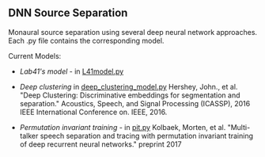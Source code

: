 ## DNN Source Separation

Monaural source separation using several deep neural network approaches.  Each
.py file contains the corresponding model.

Current Models:
- _Lab41's model_ - in [L41model.py](L41model.py)  
- _Deep clustering_ in [deep_clustering_model.py](deep_clustering_model.py)
    Hershey, John., et al. "Deep Clustering: Discriminative embeddings
    for segmentation and separation." Acoustics, Speech, and Signal
    Processing (ICASSP), 2016 IEEE International Conference on. IEEE,
    2016.

- _Permutation invariant training_ - in [pit.py](pit.py)
    Kolbaek, Morten, et al. "Multi-talker speech separation and tracing with
    permutation invariant training of deep recurrent neural networks." preprint 2017
